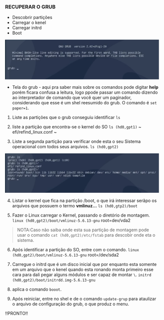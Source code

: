 <h3>RECUPERAR O GRUB</h3>

 * Descobrir partições
 * Carregar o kenel 
 * Carregar initrd
 * Boot
 


![Alt text](image-3.png)
* Tela do grub - aqui pra saber mais sobre os comandos pode digitar **help** porém ficara confusa  a leitura, logo ppode passar um comando dizendo ao interpretador de comando que você quer um paginador, considerando que esse é um shel reesumido do grub. O comando é `set paper=1`.

1. Liste as partições que o grub conseguiu identificar
`ls`

2. liste a partição que encontra-se o kernel do SO
`ls (hd0,gpt1)`
   ~
    efi/refind_linux.conf
   ~

3. Liste a segunda partição para verificar onde esta o seu Sistema operacional com todos seus arquivos.
`ls (hd0,gpt2)`

![Alt text](image-4.png)


4. Listar o kernel que fica na partição /boot, o que irá interessar serãpo os arquivos que possuem o termo **vmlinuz...**
`ls (hd0,gtp2)/boot`


5. Fazer o Linux carregar o Kernel, passando o diretório de montagem.
`linux (hd0,gpt2)/boot/vmlinuz-5.6.13-gnu` root=dev/vda2

>NOTA:Caso não saiba onde esta sua partição de montagem pode usar o comando `cat (hd0,gpt2)/etc/fstab` para descobir onde eta o sistema.

6. Após identificar a partição do SO, entre com o comando.
`linux (hd0,gpt2)/boot/vmlinuz-5.6.13-gnu` root=/dev/sda2


7. Carregue o initrd que é um disco inicial que por enquanto esta somente em um arquivo que o kenel quando esta ronando monta primeiro esse cara para dali pegar alguns módulos  e ser capaz de montar `\`.
`initrd (hd0,gpt2)/boot/initrdd.img-5.6.13-gnu`

8. aplica o comando `booot`.

9. Após reiniciar, entre no shel e de o comando `update-grup` para ataulizar o arquivo de configuração do grub, o que produz o menu.

!!PRONTO!!
 